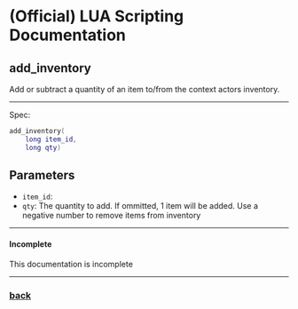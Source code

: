 
# (Official) LUA Scripting Documentation

## add_inventory

Add or subtract a quantity of an item to/from the context actors inventory.

___

Spec:

```lua
add_inventory(
	long item_id,
	long qty)
```

## Parameters

- `item_id`: 
- `qty`: The quantity to add. If ommitted, 1 item will be added. Use a negative number to remove items from inventory

___

#### Incomplete

This documentation is incomplete

___

### [back](../inventory)
